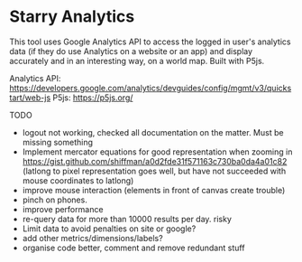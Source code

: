 Starry Analytics
============================
This tool uses Google Analytics API to access the logged in user's analytics data (if they do use Analytics on a website or an app) and display accurately and in an interesting way, on a world map. Built with P5js.

Analytics API: https://developers.google.com/analytics/devguides/config/mgmt/v3/quickstart/web-js
P5js: https://p5js.org/

TODO
- logout not working, checked all documentation on the matter. Must be missing something
- Implement mercator equations for good representation when zooming in https://gist.github.com/shiffman/a0d2fde31f571163c730ba0da4a01c82 (latlong to pixel representation goes well, but have not succeeded with mouse coordinates to latlong)
- improve mouse interaction (elements in front of canvas create trouble)
- pinch on phones.
- improve performance
- re-query data for more than 10000 results per day. risky
- Limit data to avoid penalties on site or google?
- add other metrics/dimensions/labels?
- organise code better, comment and remove redundant stuff
